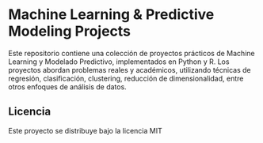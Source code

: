 # Machine Learning & Predictive Modeling Projects

Este repositorio contiene una colección de proyectos prácticos de Machine Learning y Modelado Predictivo, implementados en Python y R. Los proyectos abordan problemas reales y académicos, utilizando técnicas de regresión, clasificación, clustering, reducción de dimensionalidad, entre otros enfoques de análisis de datos.

## Licencia

Este proyecto se distribuye bajo la licencia MIT
